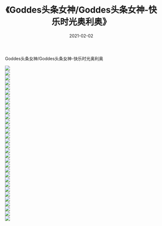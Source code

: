 ﻿---
layout: post
title:  《Goddes头条女神/Goddes头条女神-快乐时光奥利奥》
date:   2021-02-02
img: http://img.660000.xyz/Sharelink/网络美图/2021/Goddes头条女神/Goddes头条女神-快乐时光奥利奥/000.jpg
categories: [美女, 清纯, 唯美]
---

Goddes头条女神/Goddes头条女神-快乐时光奥利奥

 ![](http://img.660000.xyz/Sharelink/网络美图/2021/Goddes头条女神/Goddes头条女神-快乐时光奥利奥/001.jpg) <br>![](http://img.660000.xyz/Sharelink/网络美图/2021/Goddes头条女神/Goddes头条女神-快乐时光奥利奥/002.jpg) <br>![](http://img.660000.xyz/Sharelink/网络美图/2021/Goddes头条女神/Goddes头条女神-快乐时光奥利奥/003.jpg) <br>![](http://img.660000.xyz/Sharelink/网络美图/2021/Goddes头条女神/Goddes头条女神-快乐时光奥利奥/004.jpg) <br>![](http://img.660000.xyz/Sharelink/网络美图/2021/Goddes头条女神/Goddes头条女神-快乐时光奥利奥/005.jpg) <br>![](http://img.660000.xyz/Sharelink/网络美图/2021/Goddes头条女神/Goddes头条女神-快乐时光奥利奥/006.jpg) <br>![](http://img.660000.xyz/Sharelink/网络美图/2021/Goddes头条女神/Goddes头条女神-快乐时光奥利奥/007.jpg) <br>![](http://img.660000.xyz/Sharelink/网络美图/2021/Goddes头条女神/Goddes头条女神-快乐时光奥利奥/008.jpg) <br>![](http://img.660000.xyz/Sharelink/网络美图/2021/Goddes头条女神/Goddes头条女神-快乐时光奥利奥/009.jpg) <br>![](http://img.660000.xyz/Sharelink/网络美图/2021/Goddes头条女神/Goddes头条女神-快乐时光奥利奥/010.jpg) <br>![](http://img.660000.xyz/Sharelink/网络美图/2021/Goddes头条女神/Goddes头条女神-快乐时光奥利奥/011.jpg) <br>![](http://img.660000.xyz/Sharelink/网络美图/2021/Goddes头条女神/Goddes头条女神-快乐时光奥利奥/012.jpg) <br>![](http://img.660000.xyz/Sharelink/网络美图/2021/Goddes头条女神/Goddes头条女神-快乐时光奥利奥/013.jpg) <br>![](http://img.660000.xyz/Sharelink/网络美图/2021/Goddes头条女神/Goddes头条女神-快乐时光奥利奥/014.jpg) <br>![](http://img.660000.xyz/Sharelink/网络美图/2021/Goddes头条女神/Goddes头条女神-快乐时光奥利奥/015.jpg) <br>![](http://img.660000.xyz/Sharelink/网络美图/2021/Goddes头条女神/Goddes头条女神-快乐时光奥利奥/016.jpg) <br>![](http://img.660000.xyz/Sharelink/网络美图/2021/Goddes头条女神/Goddes头条女神-快乐时光奥利奥/017.jpg) <br>![](http://img.660000.xyz/Sharelink/网络美图/2021/Goddes头条女神/Goddes头条女神-快乐时光奥利奥/018.jpg) <br>![](http://img.660000.xyz/Sharelink/网络美图/2021/Goddes头条女神/Goddes头条女神-快乐时光奥利奥/019.jpg) <br>![](http://img.660000.xyz/Sharelink/网络美图/2021/Goddes头条女神/Goddes头条女神-快乐时光奥利奥/020.jpg) <br>![](http://img.660000.xyz/Sharelink/网络美图/2021/Goddes头条女神/Goddes头条女神-快乐时光奥利奥/021.jpg) <br>![](http://img.660000.xyz/Sharelink/网络美图/2021/Goddes头条女神/Goddes头条女神-快乐时光奥利奥/022.jpg) <br>![](http://img.660000.xyz/Sharelink/网络美图/2021/Goddes头条女神/Goddes头条女神-快乐时光奥利奥/023.jpg) <br>![](http://img.660000.xyz/Sharelink/网络美图/2021/Goddes头条女神/Goddes头条女神-快乐时光奥利奥/024.jpg) <br>![](http://img.660000.xyz/Sharelink/网络美图/2021/Goddes头条女神/Goddes头条女神-快乐时光奥利奥/025.jpg) <br>![](http://img.660000.xyz/Sharelink/网络美图/2021/Goddes头条女神/Goddes头条女神-快乐时光奥利奥/026.jpg) <br>![](http://img.660000.xyz/Sharelink/网络美图/2021/Goddes头条女神/Goddes头条女神-快乐时光奥利奥/027.jpg) <br>![](http://img.660000.xyz/Sharelink/网络美图/2021/Goddes头条女神/Goddes头条女神-快乐时光奥利奥/028.jpg) <br>![](http://img.660000.xyz/Sharelink/网络美图/2021/Goddes头条女神/Goddes头条女神-快乐时光奥利奥/029.jpg) <br>![](http://img.660000.xyz/Sharelink/网络美图/2021/Goddes头条女神/Goddes头条女神-快乐时光奥利奥/030.jpg) <br>![](http://img.660000.xyz/Sharelink/网络美图/2021/Goddes头条女神/Goddes头条女神-快乐时光奥利奥/031.jpg) <br>![](http://img.660000.xyz/Sharelink/网络美图/2021/Goddes头条女神/Goddes头条女神-快乐时光奥利奥/032.jpg) <br>
